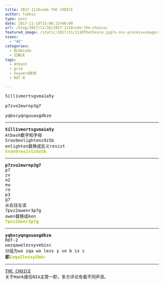 ```yaml
---
title: 2017-1110code THE CHOICE
author: fukkix
type: post
date: 2017-11-10T15:08:23+00:00
url: /blog/2017/11/10/2017-1110code-the-choice/
featured_image: /static/2017/11/1110TheChoice.jpg?x-oss-process=image/resize,m_fill,w_700,h_220
views:
  - "45"
categories:
  - BLOGcode
  - 已解决
tags:
  - Atbash
  - grid
  - keyword联想
  - ROT N

---
```

<pre>5ill1vmortsgvma1a5y

p7zvo2ewrnp3g7

yqbscyqnguuaxgdkze
<!--more--></pre>

* * *

<pre><strong>5ill1vmortsgvma1a5y
</strong>Atbash数字和字母
5roo9enlightenz9z5b
enlighten替换成反义resist<strong>
<span style="color: #99cc00;">5roo9resistz9z5b</span></strong></pre>

* * *

<pre><strong>p7zvo2ewrnp3g7
</strong>p7
zv
o2
ew
rn
p3
g7
从右往左读
7pvz2owenr3p7g
owen替换成ken<strong>
<span style="color: #99cc00;">7pvz2kenr3p7g</span></strong></pre>

* * *

<pre><strong>yqbscyqnguuaxgdkze
</strong>ROT-2
wozqawolessyvebixc
分组为wo zqa wo less y ve b ix c<strong>
即<span style="color: #99cc00;">2zqa2lessy5b6c</span></strong></pre>

* * *

<pre><a href="http://investigate.ingress.com/2017/11/10/the-choice/">THE CHOICE</a>
关于Hank接任NIA主管一职，多方评论有着不同声音。</pre>